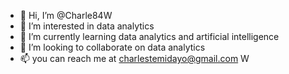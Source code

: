 - 👋 Hi, I’m @Charle84W
- 👀 I’m interested in data analytics 
- 🌱 I’m currently learning data analytics and artificial intelligence 
- 💞️ I’m looking to collaborate on data analytics 
- 📫 you can reach me at charlestemidayo@gmail.com W

<!---
Charle84/Charle84 is a ✨ special ✨ repository because its `README.md` (this file) appears on your GitHub profile.https://tse2.mm.bing.net/th?id=OGC.d8eca9a9f473dc3f9ed125979bf9529d&pid=Api&rurl=https%3a%2f%2fjsanz.github.io%2fslides-elhackaton-osm%2fimgs%2fhappy.gif&ehk=JEiGzytZoO8rSjw%2fshrbupxR0acWJtLkM88fYBunzFA%3d 
You cahttps://tse2.mm.bing.net/th?id=OGC.d8eca9a9f473dc3f9ed125979bf9529d&pid=Api&rurl=https%3a%2f%2fjsanz.github.io%2fslides-elhackaton-osm%2fimgs%2fhappy.gif&ehk=JEiGzytZoO8rSjw%2fshrbupxR0acWJtLkM88fYBunzFA%3d https://tse2.mm.bing.net/th?id=OGC.d8eca9a9f473dc3f9ed125979bf9529d&pid=Api&rurl=https%3a%2f%2fjsanz.github.io%2fslides-elhackaton-osm%2fimgs%2fhappy.gif&ehk=JEiGzytZoO8rSjw%2fshrbupxR0acWJtLkM88fYBunzFA%3d https://tse2.mm.bing.net/th?id=OGC.d8eca9a9f473dc3f9ed125979bf9529d&pid=Api&rurl=https%3a%2f%2fjsanz.github.io%2fslides-elhackaton-osm%2fimgs%2fhappy.gif&ehk=JEiGzytZoO8rSjw%2fshrbupxR0acWJtLkM88fYBunzFA%3d n click thttps://tse2.mm.bing.net/th?id=OGC.d8eca9a9f473dc3f9ed125979bf9529d&pid=Api&rurl=https%3a%2f%2fjsanz.github.io%2fslides-elhackaton-osm%2fimgs%2fhappy.gif&ehk=JEiGzytZoO8rSjw%2fshrbupxR0acWJtLkM88fYBunzFA%3d he Preview link to take a look at your changes.
--->

